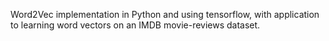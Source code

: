 Word2Vec implementation in Python and using tensorflow, 
with application to learning word vectors on an IMDB
movie-reviews dataset. 
